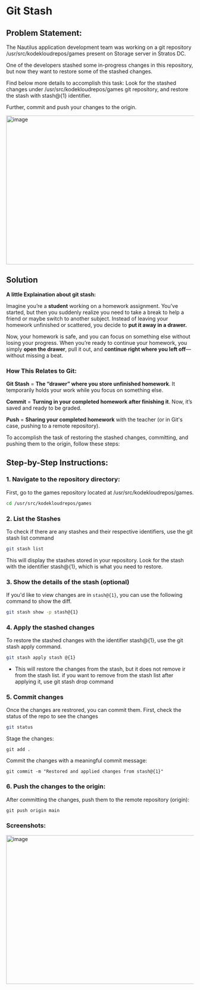# Git Stash

## Problem Statement:

The Nautilus application development team was working on a git repository /usr/src/kodekloudrepos/games present on Storage server in Stratos DC. 

One of the developers stashed some in-progress changes in this repository, but now they want to restore some of the stashed changes. 


Find below more details to accomplish this task: Look for the stashed changes under /usr/src/kodekloudrepos/games git repository, and restore the stash with stash@{1} identifier. 

Further, commit and push your changes to the origin.

<img width="700" height="400" alt="image" src="https://github.com/user-attachments/assets/c7054649-f475-49e9-9f7f-3bc96005a235" />

## Solution

**A little Explaination about git stash:**

Imagine you’re a **student** working on a homework assignment. You’ve started, but then you suddenly realize you need to take a break to help a friend or maybe switch to another subject. Instead of leaving your homework unfinished or scattered, you decide to **put it away in a drawer.**

Now, your homework is safe, and you can focus on something else without losing your progress. When you’re ready to continue your homework, you simply **open the drawer**, pull it out, and **continue right where you left off**—without missing a beat.

### How This Relates to Git:

**Git Stash** = **The “drawer” where you store unfinished homework**. It temporarily holds your work while you focus on something else.

**Commit** = **Turning in your completed homework after finishing it**. Now, it’s saved and ready to be graded.

**Push** = **Sharing your completed homework** with the teacher (or in Git's case, pushing to a remote repository).


To accomplish the task of restoring the stashed changes, committing, and pushing them to the origin, follow these steps:

## Step-by-Step Instructions:

### 1. Navigate to the repository directory:

First, go to the games repository located at /usr/src/kodekloudrepos/games.

```bash
cd /usr/src/kodekloudrepos/games
```

### 2. List the Stashes
To check if there are any stashes and their respective identifiers, use the git stash list command
```bash
git stash list
```
This will display the stashes stored in your repository. Look for the stash with the identifier stash@{1}, which is what you need to restore.

### 3. Show the details of the stash (optional)
If you'd like to view changes are in `stash@{1}`, you can use the following command to show the diff.
```bash
git stash show -p stash@{1}
```
### 4.  Apply the stashed changes
To restore the stashed changes with the identifier stash@{1}, use the git stash apply command.
```bash
git stash apply stash @{1}
```
- This will restore the changes from the stash, but it does not remove ir from the stash list. if you want to remove from the stash list after applying it, use git stash drop command
### 5. Commit changes
Once the changes are restrored, you can commit them. First, check the status of the repo to see the changes
```bash
git status
```
Stage the changes:
```
git add .
```
Commit the changes with a meaningful commit message:
```
git commit -m "Restored and applied changes from stash@{1}"
```
### 6. Push the changes to the origin:
After committing the changes, push them to the remote repository (origin):
```
git push origin main
```
### Screenshots:

<img width="700" height="400" alt="image" src="https://github.com/user-attachments/assets/778ffbb9-6443-417f-99a0-40731024683e" />



